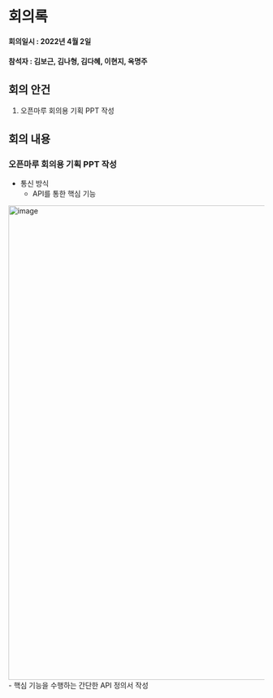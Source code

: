 # 회의록
#### 회의일시 : 2022년 4월 2일
#### 참석자 : 김보근, 김나형, 김다혜, 이현지, 옥명주

## 회의 안건
1. 오픈마루 회의용 기획 PPT 작성

## 회의 내용
### 오픈마루 회의용 기획 PPT 작성
- 통신 방식 
  - API를 통한 핵심 기능
<img width="932" alt="image" src="https://user-images.githubusercontent.com/54229039/161896556-373865c1-4143-4fa2-82cf-6e7bf8cf129c.png">
- 핵심 기능을 수행하는 간단한 API 정의서 작성
